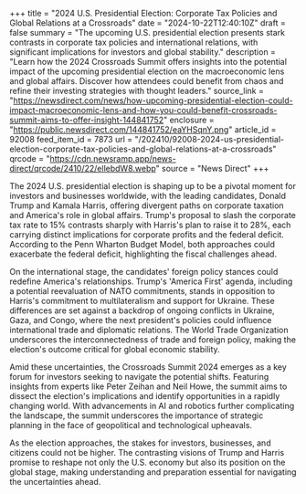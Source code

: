 +++
title = "2024 U.S. Presidential Election: Corporate Tax Policies and Global Relations at a Crossroads"
date = "2024-10-22T12:40:10Z"
draft = false
summary = "The upcoming U.S. presidential election presents stark contrasts in corporate tax policies and international relations, with significant implications for investors and global stability."
description = "Learn how the 2024 Crossroads Summit offers insights into the potential impact of the upcoming presidential election on the macroeconomic lens and global affairs. Discover how attendees could benefit from chaos and refine their investing strategies with thought leaders."
source_link = "https://newsdirect.com/news/how-upcoming-presidential-election-could-impact-macroeconomic-lens-and-how-you-could-benefit-crossroads-summit-aims-to-offer-insight-144841752"
enclosure = "https://public.newsdirect.com/144841752/eaYHSqnY.png"
article_id = 92008
feed_item_id = 7873
url = "/202410/92008-2024-us-presidential-election-corporate-tax-policies-and-global-relations-at-a-crossroads"
qrcode = "https://cdn.newsramp.app/news-direct/qrcode/2410/22/ellebdW8.webp"
source = "News Direct"
+++

<p>The 2024 U.S. presidential election is shaping up to be a pivotal moment for investors and businesses worldwide, with the leading candidates, Donald Trump and Kamala Harris, offering divergent paths on corporate taxation and America's role in global affairs. Trump's proposal to slash the corporate tax rate to 15% contrasts sharply with Harris's plan to raise it to 28%, each carrying distinct implications for corporate profits and the federal deficit. According to the Penn Wharton Budget Model, both approaches could exacerbate the federal deficit, highlighting the fiscal challenges ahead.</p><p>On the international stage, the candidates' foreign policy stances could redefine America's relationships. Trump's 'America First' agenda, including a potential reevaluation of NATO commitments, stands in opposition to Harris's commitment to multilateralism and support for Ukraine. These differences are set against a backdrop of ongoing conflicts in Ukraine, Gaza, and Congo, where the next president's policies could influence international trade and diplomatic relations. The World Trade Organization underscores the interconnectedness of trade and foreign policy, making the election's outcome critical for global economic stability.</p><p>Amid these uncertainties, the Crossroads Summit 2024 emerges as a key forum for investors seeking to navigate the potential shifts. Featuring insights from experts like Peter Zeihan and Neil Howe, the summit aims to dissect the election's implications and identify opportunities in a rapidly changing world. With advancements in AI and robotics further complicating the landscape, the summit underscores the importance of strategic planning in the face of geopolitical and technological upheavals.</p><p>As the election approaches, the stakes for investors, businesses, and citizens could not be higher. The contrasting visions of Trump and Harris promise to reshape not only the U.S. economy but also its position on the global stage, making understanding and preparation essential for navigating the uncertainties ahead.</p>